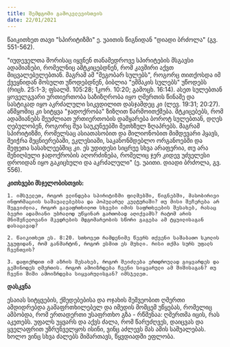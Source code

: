 ```yaml
---
title: შემდგომი გამოკვლევისთვის
date: 22/01/2021
---
```


წაიკითხეთ თავი "სპირიტიზმი" ე. უაითის წიგნიდან "დიადი ბრძოლა" (გვ. 551-562).

"იუდეველთა შორისაც იყვნენ თანამედროვე სპირიტების მსგავსი ადამიანები, რომელნიც ამტკიცებდნენ, რომ კავშირი აქვთ მიცვალებულებთან. მაგრამ  ამ "მეგობარ სულებს", როგორც თითქოსდა იმ ქვეყნიდან მოსულთ უწოდებდნენ, ბიბლია "ეშმაკის სულებს" უწოდებს (რიცხ. 25:1-3; ფსალმ. 105:28;  1კორ. 10:20; გამოცხ. 16:14). ასეთ სულებთან ყოველგვარი ურთიერთობა საზიზღრობა იყო ღმერთის წინაშე და სასტიკად იყო აკრძალული სიკვდილით დასჯამდეც კი (ლევ. 19:31; 20:27). აწმყოშიც კი სიტყვა "ჯადოქრობა" ზიზღით წარმოითქმება. მტკიცებებს, რომ ადამიანებს შეუძლიათ ურთიერთობის დამყარება ბოროტ სულებთან, დღეს ღებულობენ, როგორც შუა საუკუნეებში შეთხზულ ზღაპრებს. მაგრამ სპირიტიზმი, რომელსაც ასიათასობით  და მილიონობით მიმდევარი ჰყავს, შეიჭრა მეცნიერებაში, ეკლესიაში, საკანონმდებლო ორგანოებში და მეფეთა სასახლეებშიც კი. ეს უდიდესი სიცრუე სხვა არაფერია, თუ არა შენიღბული ჯადოქრობის აღორძინება, რომელიც ჯერ კიდევ უძველესი დროიდან იყო გაკიცხული და აკრძალული" (ე. უაითი. დიადი ბრძოლა, გვ. 556).

**კითხვები მსჯელობისთვის:**

`1. იმსჯელეთ, როგორ ვლინდება სპირიტიზმი ფილმებში, წიგნებში, მასობირივი ინფორმაციის საშაუალებებსა და პოპულარულ კულტურაში? თუ მისი შეჩერება არ შეგვიძლია, როგორ გავაფრთხილოთ სხვები იმის საფრთხეების შესახებ, რასაც ბევრი ადამიანი უბრალოდ უწყინარ გართობად აღიქვამს? რატომ არის მნიშვნელოვანი მკვდრების მდგომარეობის სწორი გაგება ამ ტყუილისაგან დასაცავად?`

`2. წაიკითხეთ ეს. 8:20. სთხოვეთ რამდენიმე წევრს თქვენი საშაბათო სკოლის ჯგუფიდან, რომ განმარტონ, როგორ ესმით ეს მუხლი. რისი თქმა სურს უფალს ჩვენთვის?`

`3. დაფიქრდით იმ აზრის შესახებ, როგორ შეიძლება ერთდროულად გიყვარდეს და გეშინოდეს ღმერთის. როგორ ამოიზრდება ჩვენი სიყვარული ამ შიშისაგან? თუ ჩვენი შიში ამოიზრდება სიყვარულისგან? იმსჯელეთ.`

**დასკვნა**

ესაიას სიტყვების, ქმედებებისა და ოჯახის მეშვეობით ღმერთი ამდიდრებდა გამაფრთხილებელ და იმედის მომცემ უწყებას, რომელიც ამბობდა, რომ ერთადერთი უსაფრთხო გზა - რწმენაა: ღმერთმა იცის, რას აკეთებს. უფალს უყვარს და აქვს ძალა, რომ წარუძღვეს, დაიცვას და ყველაფრით უზრუნველყოს ისინი, ვინც აძლევს მას ამის საშუალებას. ხოლო ვინც სხვა ძალებს მიმართავს, წყვდიადში ეფლობა.